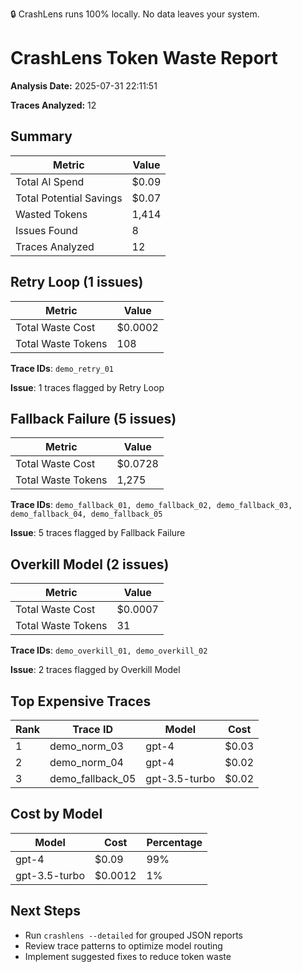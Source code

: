 🔒 CrashLens runs 100% locally. No data leaves your system.

# CrashLens Token Waste Report

**Analysis Date:** 2025-07-31 22:11:51  

**Traces Analyzed:** 12  


## Summary

| Metric | Value |
|--------|-------|
| Total AI Spend | $0.09 |
| Total Potential Savings | $0.07 |
| Wasted Tokens | 1,414 |
| Issues Found | 8 |
| Traces Analyzed | 12 |

## Retry Loop (1 issues)

| Metric | Value |
|--------|-------|
| Total Waste Cost | $0.0002 |
| Total Waste Tokens | 108 |

**Trace IDs**:
`demo_retry_01`

**Issue**: 1 traces flagged by Retry Loop


## Fallback Failure (5 issues)

| Metric | Value |
|--------|-------|
| Total Waste Cost | $0.0728 |
| Total Waste Tokens | 1,275 |

**Trace IDs**:
`demo_fallback_01, demo_fallback_02, demo_fallback_03, demo_fallback_04, demo_fallback_05`

**Issue**: 5 traces flagged by Fallback Failure


## Overkill Model (2 issues)

| Metric | Value |
|--------|-------|
| Total Waste Cost | $0.0007 |
| Total Waste Tokens | 31 |

**Trace IDs**:
`demo_overkill_01, demo_overkill_02`

**Issue**: 2 traces flagged by Overkill Model


## Top Expensive Traces

| Rank | Trace ID | Model | Cost |
|------|----------|-------|------|
| 1 | demo_norm_03 | gpt-4 | $0.03 |
| 2 | demo_norm_04 | gpt-4 | $0.02 |
| 3 | demo_fallback_05 | gpt-3.5-turbo | $0.02 |

## Cost by Model

| Model | Cost | Percentage |
|-------|------|------------|
| gpt-4 | $0.09 | 99% |
| gpt-3.5-turbo | $0.0012 | 1% |

## Next Steps

- Run `crashlens --detailed` for grouped JSON reports
- Review trace patterns to optimize model routing
- Implement suggested fixes to reduce token waste
